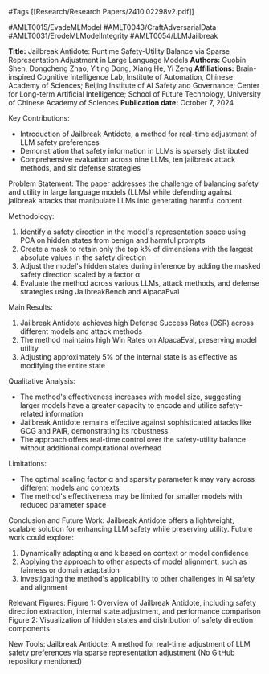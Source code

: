 #Tags
[[Research/Research Papers/2410.02298v2.pdf]]

#AMLT0015/EvadeMLModel
#AMLT0043/CraftAdversarialData
#AMLT0031/ErodeMLModelIntegrity
#AMLT0054/LLMJailbreak

**Title:** Jailbreak Antidote: Runtime Safety-Utility Balance via Sparse Representation Adjustment in Large Language Models
**Authors:** Guobin Shen, Dongcheng Zhao, Yiting Dong, Xiang He, Yi Zeng
**Affiliations:** Brain-inspired Cognitive Intelligence Lab, Institute of Automation, Chinese Academy of Sciences; Beijing Institute of AI Safety and Governance; Center for Long-term Artificial Intelligence; School of Future Technology, University of Chinese Academy of Sciences
**Publication date:** October 7, 2024

Key Contributions:
- Introduction of Jailbreak Antidote, a method for real-time adjustment of LLM safety preferences
- Demonstration that safety information in LLMs is sparsely distributed
- Comprehensive evaluation across nine LLMs, ten jailbreak attack methods, and six defense strategies

Problem Statement:
The paper addresses the challenge of balancing safety and utility in large language models (LLMs) while defending against jailbreak attacks that manipulate LLMs into generating harmful content.

Methodology:
1. Identify a safety direction in the model's representation space using PCA on hidden states from benign and harmful prompts
2. Create a mask to retain only the top k% of dimensions with the largest absolute values in the safety direction
3. Adjust the model's hidden states during inference by adding the masked safety direction scaled by a factor α
4. Evaluate the method across various LLMs, attack methods, and defense strategies using JailbreakBench and AlpacaEval

Main Results:
1. Jailbreak Antidote achieves high Defense Success Rates (DSR) across different models and attack methods
2. The method maintains high Win Rates on AlpacaEval, preserving model utility
3. Adjusting approximately 5% of the internal state is as effective as modifying the entire state

Qualitative Analysis:
- The method's effectiveness increases with model size, suggesting larger models have a greater capacity to encode and utilize safety-related information
- Jailbreak Antidote remains effective against sophisticated attacks like GCG and PAIR, demonstrating its robustness
- The approach offers real-time control over the safety-utility balance without additional computational overhead

Limitations:
- The optimal scaling factor α and sparsity parameter k may vary across different models and contexts
- The method's effectiveness may be limited for smaller models with reduced parameter space

Conclusion and Future Work:
Jailbreak Antidote offers a lightweight, scalable solution for enhancing LLM safety while preserving utility. Future work could explore:
1. Dynamically adapting α and k based on context or model confidence
2. Applying the approach to other aspects of model alignment, such as fairness or domain adaptation
3. Investigating the method's applicability to other challenges in AI safety and alignment

Relevant Figures:
Figure 1: Overview of Jailbreak Antidote, including safety direction extraction, internal state adjustment, and performance comparison
Figure 2: Visualization of hidden states and distribution of safety direction components

New Tools:
Jailbreak Antidote: A method for real-time adjustment of LLM safety preferences via sparse representation adjustment (No GitHub repository mentioned)